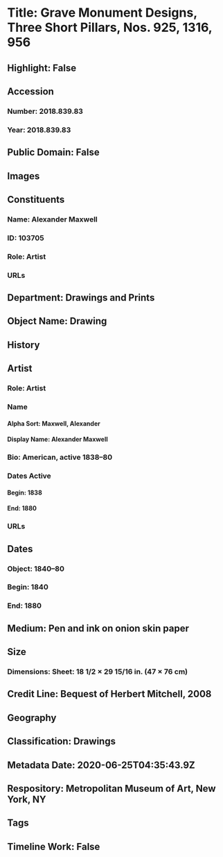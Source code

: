 # Title: Grave Monument Designs, Three Short Pillars, Nos. 925, 1316, 956
## Highlight: False
## Accession
### Number: 2018.839.83
### Year: 2018.839.83
## Public Domain: False
## Images
## Constituents
### Name: Alexander Maxwell
### ID: 103705
### Role: Artist
### URLs
## Department: Drawings and Prints
## Object Name: Drawing
## History
## Artist
### Role: Artist
### Name
#### Alpha Sort: Maxwell, Alexander
#### Display Name: Alexander Maxwell
### Bio: American, active 1838–80
### Dates Active
#### Begin: 1838
#### End: 1880
### URLs
## Dates
### Object: 1840–80
### Begin: 1840
### End: 1880
## Medium: Pen and ink on onion skin paper
## Size
### Dimensions: Sheet: 18 1/2 × 29 15/16 in. (47 × 76 cm)
## Credit Line: Bequest of Herbert Mitchell, 2008
## Geography
## Classification: Drawings
## Metadata Date: 2020-06-25T04:35:43.9Z
## Respository: Metropolitan Museum of Art, New York, NY
## Tags
## Timeline Work: False